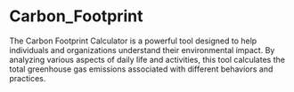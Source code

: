# Carbon_Footprint
The Carbon Footprint Calculator is a powerful tool designed to help individuals and organizations understand their environmental impact. By analyzing various aspects of daily life and activities, this tool calculates the total greenhouse gas emissions associated with different behaviors and practices.

